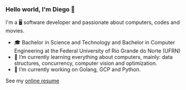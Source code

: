 ### Hello world, I'm Diego 👋

I'm a :desktop_computer: software developer and passionate about computers, codes and movies.

- :mortar_board: Bachelor in Science and Technology and Bachelor in Computer Engineering at the Federal University of Rio Grande do Norte (UFRN)
- 🌱 I’m currently learning everything about computers, mainly: data structures, concurrency, computer vision and optimization.
- 🔭 I’m currently working on Golang, GCP and Python.

See my [online resume](https://diegodiogenes.github.io)

<!--
**diegodiogenes/diegodiogenes** is a ✨ _special_ ✨ repository because its `README.md` (this file) appears on your GitHub profile.

Here are some ideas to get you started:

- 🔭 I’m currently working on ...
- 🌱 I’m currently learning ...
- 👯 I’m looking to collaborate on ...
- 🤔 I’m looking for help with ...
- 💬 Ask me about ...
- 📫 How to reach me: ...
- 😄 Pronouns: ...
- ⚡ Fun fact: ...
-->
